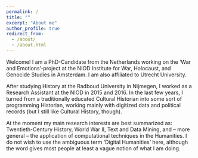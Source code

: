 ```yaml
---
permalink: /
title: ""
excerpt: "About me"
author_profile: true
redirect_from: 
  - /about/
  - /about.html
---
```


Welcome! I am a PhD-Candidate from the Netherlands working on the ‘War and Emotions’-project at the NIOD Institute for War, Holocaust, and Genocide Studies in Amsterdam. I am also affiliated to Utrecht University.

After studying History at the Radboud University in Nijmegen, I worked as a Research Assistant at the NIOD in 2015 and 2016. In the last few years, I turned from a traditionally educated Cultural Historian into some sort of programming Historian, working mainly with digitized data and political records (but I still like Cultural History, though). 

At the moment my main research interests are best summarized as: Twentieth-Century History, World War II, Text and Data Mining, and – more general – the application of computational techniques in the Humanities. I do not wish to use the ambiguous term ‘Digital Humanities’ here, although the word gives most people at least a vague notion of what I am doing. 

